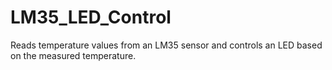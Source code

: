 # LM35_LED_Control
Reads temperature values from an LM35 sensor and controls an LED based on the measured temperature.
